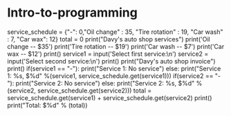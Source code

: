 # Intro-to-programming
service_schedule = {"-": 0,"Oil change" : 35, "Tire rotation" : 19, "Car wash" : 7, "Car wax": 12}
total = 0
print("Davy's auto shop services")
print('Oil change -- $35')
print('Tire rotation -- $19')
print('Car wash -- $7')
print('Car wax -- $12')
print()
service1 = input('Select first service:\n')
service2 = input('Select second service:\n')
print()
print("Davy's auto shop invoice")
print()
if(service1 == "-"):
  print("Service 1: No service")
else:
  print("Service 1: %s, $%d" %(service1, service_schedule.get(service1)))
if(service2 == "-"):
  print("Service 2: No service")
else:
  print("Service 2: %s, $%d" %(service2, service_schedule.get(service2)))
total = service_schedule.get(service1) + service_schedule.get(service2)
print()
print("Total: $%d" % (total))

    
    
